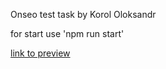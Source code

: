 Onseo test task by Korol Oloksandr

for start use 'npm run start'

[link to preview](https://campari229.github.io/onseo-tt/)